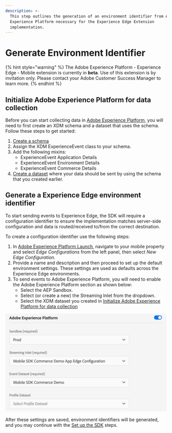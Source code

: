 ```yaml
---
description: >-
  This step outlines the generation of an environment identifier from Adobe
  Experience Platform necessary for the Experience Edge Extension
  implementation.
---
```


# Generate Environment Identifier

{% hint style="warning" %}
The Adobe Experience Platform - Experience Edge - Mobile extension is currently in **beta**. Use of this extension is by invitation only. Please contact your Adobe Customer Success Manager to learn more.
{% endhint %}

## Initialize Adobe Experience Platform for data collection

Before you can start collecting data in [Adobe Experience Platform](https://experience.adobe.com/platform), you will need to first create an XDM schema and a dataset that uses the schema. Follow these steps to get started:

1. [Create a schema](https://docs.adobe.com/content/help/en/experience-platform/xdm/tutorials/create-schema-ui.html)
2. Assign the XDM ExperienceEvent class to your schema.
3. Add the following mixins: 
   * ExperienceEvent Application Details
   * ExperienceEvent Environment Details
   * ExperienceEvent Commerce Details
4. [Create a dataset](https://docs.adobe.com/content/help/en/experience-platform/catalog/datasets/user-guide.html#create) where your data should be sent by using the schema that you created earlier.

## Generate a Experience Edge environment identifier

To start sending events to Experience Edge, the SDK will require a configuration identifier to ensure the implementation matches server-side configuration and data is routed/received to/from the correct destination.

To create a configuration identifier use the following steps:

1. In [Adobe Experience Platform Launch](https://experience.adobe.com/launch), navigate to your mobile property and select _Edge Configurations_ from the left panel, then select _New Edge Configuration_.
2. Provide a name and description and then proceed to set up the default environment settings. These settings are used as defaults across the Experience Edge environments.
3. To send events to Adobe Experience Platform, you will need to enable the Adobe Experience Platform section as shown below:
   * Select the AEP Sandbox.
   * Select \(or create a new\) the Streaming Inlet from the dropdown.
   * Select the XDM dataset you created in [Initialize Adobe Experience Platform for data collection](experience-platform-setup.md#initialize-adobe-experience-platform-for-data-collection)

![](../../.gitbook/assets/aep-enable-dataset.png)

After these settings are saved, environment identifiers will be generated, and you may continue with the [Set up the SDK](https://aep-sdks.gitbook.io/docs/beta/experience-platform-extension/set-up-the-sdk) steps.

